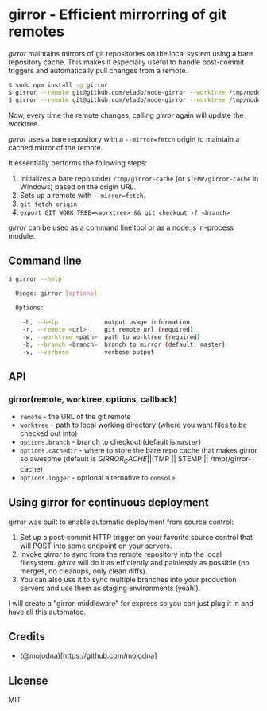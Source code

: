 # girror - Efficient mirrorring of git remotes #

_girror_ maintains mirrors of git repositories on the local system using a bare repository cache.
This makes it especially useful to handle post-commit triggers and automatically pull changes from a remote.

```bash
$ sudo npm install -g girror
$ girror --remote git@github.com/eladb/node-girror --worktree /tmp/node-girror-master
$ girror --remote git@github.com/eladb/node-girror --worktree /tmp/node-girror-branch1 --branch branch1
```

Now, every time the remote changes, calling _girror_ again will update the worktree.

_girror_ uses a bare repository with a `--mirror=fetch` origin to maintain a cached mirror of the remote.

It essentially performs the following steps:

 1. Initializes a bare repo under `/tmp/girror-cache` (or `$TEMP/girror-cache` in Windows) based on the origin URL.
 2. Sets up a remote with `--mirror=fetch`.
 3. `git fetch origin`
 4. `export GIT_WORK_TREE=<worktree> && git checkout -f <branch>`

_girror_ can be used as a command line tool or as a node.js in-process module.

## Command line ##

```bash
$ girror --help

  Usage: girror [options]

  Options:

    -h, --help             output usage information
    -r, --remote <url>     git remote url (required)
    -w, --worktree <path>  path to worktree (required)
    -b, --branch <branch>  branch to mirror (default: master)
    -v, --verbose          verbose output

```

## API ##

### girror(remote, worktree, options, callback) ###

 * `remote` - the URL of the git remote
 * `worktree` - path to local working directory (where you want files to be checked out into)
 * `options.branch` - branch to checkout (default is `master`)
 * `options.cachedir` - where to store the bare repo cache that makes girror so awesome (default is $GIRROR_CACHE || ($TMP || $TEMP || /tmp)/girror-cache)
 * `options.logger` - optional alternative to `console`.

## Using girror for continuous deployment ##

girror was built to enable automatic deployment from source control:

 1. Set up a post-commit HTTP trigger on your favorite source control that will POST into some endpoint on your servers.
 2. Invoke _girror_ to sync from the remote repository into the local filesystem. _girror_ will do it as efficiently and painlessly as possible (no merges, no cleanups, only clean diffs).
 3. You can also use it to sync multiple branches into your production servers and use them as staging environments (yeah!).

I will create a "girror-middleware" for express so you can just plug it in and have all this automated.

## Credits ##

 * (@mojodna)[https://github.com/mojodna]

## License ##

MIT
